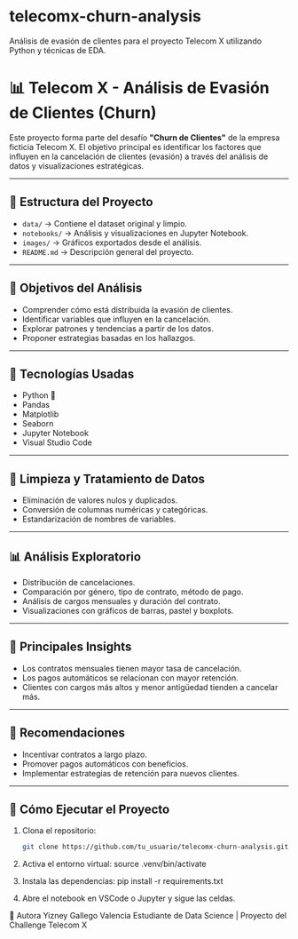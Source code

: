 # telecomx-churn-analysis
Análisis de evasión de clientes para el proyecto Telecom X utilizando Python y técnicas de EDA.

# 📊 Telecom X - Análisis de Evasión de Clientes (Churn)

Este proyecto forma parte del desafío **"Churn de Clientes"** de la empresa ficticia Telecom X. El objetivo principal es identificar los factores que influyen en la cancelación de clientes (evasión) a través del análisis de datos y visualizaciones estratégicas.

---

## 📁 Estructura del Proyecto

- `data/` → Contiene el dataset original y limpio.
- `notebooks/` → Análisis y visualizaciones en Jupyter Notebook.
- `images/` → Gráficos exportados desde el análisis.
- `README.md` → Descripción general del proyecto.

---

## 🎯 Objetivos del Análisis

- Comprender cómo está distribuida la evasión de clientes.
- Identificar variables que influyen en la cancelación.
- Explorar patrones y tendencias a partir de los datos.
- Proponer estrategias basadas en los hallazgos.

---

## 🔧 Tecnologías Usadas

- Python 🐍
- Pandas
- Matplotlib
- Seaborn
- Jupyter Notebook
- Visual Studio Code

---

## 🧼 Limpieza y Tratamiento de Datos

- Eliminación de valores nulos y duplicados.
- Conversión de columnas numéricas y categóricas.
- Estandarización de nombres de variables.

---

## 📊 Análisis Exploratorio

- Distribución de cancelaciones.
- Comparación por género, tipo de contrato, método de pago.
- Análisis de cargos mensuales y duración del contrato.
- Visualizaciones con gráficos de barras, pastel y boxplots.

---

## 📌 Principales Insights

- Los contratos mensuales tienen mayor tasa de cancelación.
- Los pagos automáticos se relacionan con mayor retención.
- Clientes con cargos más altos y menor antigüedad tienden a cancelar más.

---

## 🧠 Recomendaciones

- Incentivar contratos a largo plazo.
- Promover pagos automáticos con beneficios.
- Implementar estrategias de retención para nuevos clientes.

---

## 🚀 Cómo Ejecutar el Proyecto

1. Clona el repositorio:
   ```bash
   git clone https://github.com/tu_usuario/telecomx-churn-analysis.git

2. Activa el entorno virtual:
source .venv/bin/activate

3. Instala las dependencias:
pip install -r requirements.txt

4. Abre el notebook en VSCode o Jupyter y sigue las celdas.

📝 Autora
Yizney Gallego Valencia
Estudiante de Data Science | Proyecto del Challenge Telecom X
